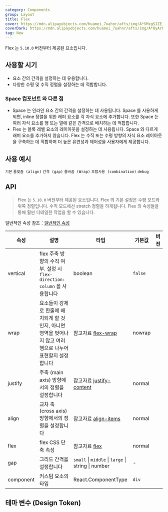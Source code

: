 ```yaml
---
category: Components
group: Layout
title: Flex
cover: https://mdn.alipayobjects.com/huamei_7uahnr/afts/img/A*SMzgSJZE_AwAAAAAAAAAAAAADrJ8AQ/original
coverDark: https://mdn.alipayobjects.com/huamei_7uahnr/afts/img/A*8yArQ43EGccAAAAAAAAAAAAADrJ8AQ/original
tag: New
---
```


Flex 는 `5.10.0` 버전부터 제공된 요소입니다.

## 사용할 시기

- 요소 간의 간격을 설정하는 데 유용합니다.
- 다양한 수평 및 수직 정렬을 설정하는 데 적합합니다.

### Space 컴포넌트 와 다른 점

- Space 는 인라인 요소 간의 간격을 설정하는 데 사용됩니다. Space 를 사용하게 되면, inline 정렬을 위한 래퍼 요소를 각 자식 요소에 추가합니다. 또한 Space 는 여러 자식 요소를 행 또는 열에 같은 간격으로 배치하는 데 적합합니다.
- Flex 는 블록 레벨 요소의 레이아웃을 설정하는 데 사용됩니다. Space 와 다르게 래퍼 요소를 추가하지 않습니다. Flex 는 수직 또는 수평 방향의 자식 요소 레이아웃을 구축하는 데 적합하며 더 높은 유연성과 제어성을 사용자에게 제공합니다.

## 사용 예시

<!-- prettier-ignore -->
<code src="./demo/basic.tsx">기본</code>
<code src="./demo/align.tsx">줄맞춤 (align)</code>
<code src="./demo/gap.tsx">간격 (gap)</code>
<code src="./demo/wrap.tsx">줄바꿈 (Wrap)</code>
<code src="./demo/combination.tsx">조합사용 (combination)</code>
<code src="./demo/debug.tsx" debug>debug</code>

## API

> Flex 는 `5.10.0` 버전부터 제공된 요소입니다. Flex 의 기본 설정은 수평 모드와 위쪽 정렬입니다. 수직 모드에선 stretch 정렬을 하게됩니다. Flex 의 속성들을 통해 훨씬 디테일한 작업을 할 수 있습니다.

일반적인 속성 참조：[일반적인 속성](/docs/react/common-props)

| 속성 | 설명 | 타입 | 기본값 | 버전 |
| --- | --- | --- | --- | --- |
| vertical | flex 주축 방향의 수직 여부. 설정 시 `flex-direction: column` 을 사용합니다 | boolean | `false` |  |
| wrap | 요소들이 강제로 한줄에 배치되게 할 것인지, 아니면 영역을 벗어나지 않고 여러행으로 나누어 표현할지 설정합니다 | 참고자료 [flex-wrap](https://developer.mozilla.org/en-US/docs/Web/CSS/flex-wrap) | nowrap |  |
| justify | 주축 (main axis) 방향에서의 정렬을 설정합니다 | 참고자료 [justify-content](https://developer.mozilla.org/en-US/docs/Web/CSS/justify-content) | normal |  |
| align | 교차 축 (cross axis) 방향에서의 정렬을 설정합니다 | 참고자료 [align-items](https://developer.mozilla.org/en-US/docs/Web/CSS/align-items) | normal |  |
| flex | flex CSS 단축 속성 | 참고자료 [flex](https://developer.mozilla.org/en-US/docs/Web/CSS/flex) | normal |  |
| gap | 그리드 간격을 설정합니다 | `small` \| `middle` \| `large` \| string \| number | - |  |
| component | 커스텀 요소의 타입 | React.ComponentType | `div` |  |

## 테마 변수 (Design Token)

<ComponentTokenTable component="Flex"></ComponentTokenTable>
